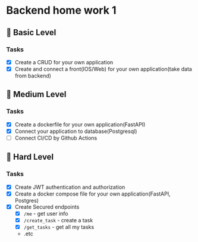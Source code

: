 # Backend home work 1

## 🥉 Basic Level

### Tasks

- [x] Create a CRUD for your own application
- [x] Create and connect a front(IOS/Web) for your own application(take data from backend)

## 🥈 Medium Level

### Tasks

- [x] Create a dockerfile for your own application(FastAPI)
- [x] Connect your application to database(Postgresql)
- [ ] Connect CI/CD by Github Actions

## 🥇 Hard Level

### Tasks

- [x] Create JWT authentication and authorization
- [x] Create a docker compose file for your own application(FastAPI, Postgres)
- [x] Create Secured endpoints
  - [x] `/me` - get user info
  - [x] `/create_task` - create a task
  - [x] `/get_tasks` - get all my tasks
  - .etc

[//]: # (TODO: add refresh token logic \(maybe\))